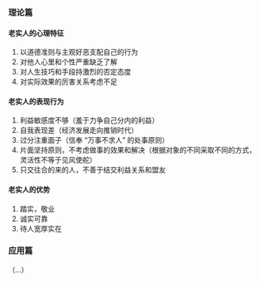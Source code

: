 ### 理论篇

#### 老实人的心理特征

1. 以道德准则与主观好恶支配自己的行为
2. 对他人心里和个性严重缺乏了解
3. 对人生技巧和手段持激烈的否定态度
4. 对实际效果的厉害关系考虑不足

#### 老实人的表现行为

1. 利益敏感度不够（羞于力争自己分内的利益）
2. 自我表现差（经济发展走向推销时代）
3. 过分注重面子（信奉 “万事不求人” 的处事原则）
4. 片面坚持原则，不考虑做事的效果和解决（根据对象的不同采取不同的方式，灵活性不等于见风使舵）
5. 只交往合的来的人，不善于结交利益关系和盟友

#### 老实人的优势

1. 踏实，敬业
2. 诚实可靠
3. 待人宽厚实在

### 应用篇

（...）
